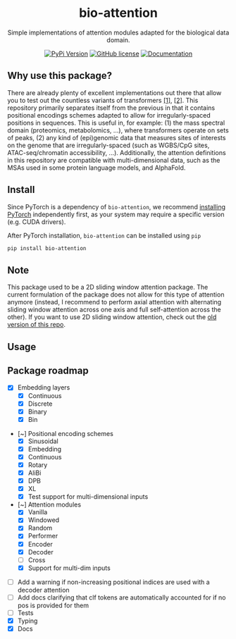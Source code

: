 <div align="center">
<h1>bio-attention</h1>

Simple implementations of attention modules adapted for the biological data domain.

[![PyPi Version](https://img.shields.io/pypi/v/bio-attention.svg)](https://pypi.python.org/pypi/bio-attention/)
[![GitHub license](https://img.shields.io/github/license/gdewael/bio-attention)](https://github.com/gdewael/bio-attention/blob/main/LICENSE)
[![Documentation](https://readthedocs.org/projects/bio-attention/badge/?version=latest&style=flat-default)](https://bio-attention.readthedocs.io/en/latest/index.html)

</div>

## Why use this package?

There are already plenty of excellent implementations out there that allow you to test out the countless variants of transformers [[1]](https://github.com/facebookresearch/xformers), [[2]](https://github.com/lucidrains/x-transformers).
This repository primarily separates itself from the previous in that it contains positional encodings schemes adapted to allow for irregularly-spaced positions in sequences.
This is useful in, for example: (1) the mass spectral domain (proteomics, metabolomics, ...), where transformers operate on sets of peaks, (2) any kind of (epi)genomic data that measures sites of interests on the genome that are irregularly-spaced (such as WGBS/CpG sites, ATAC-seq/chromatin accessibility, ...).
Additionally, the attention definitions in this repository are compatible with multi-dimensional data, such as the MSAs used in some protein language models, and AlphaFold.

## Install
Since PyTorch is a dependency of `bio-attention`, we recommend [installing PyTorch](https://pytorch.org/get-started/locally/) independently first, as your system may require a specific version (e.g. CUDA drivers).

After PyTorch installation, `bio-attention` can be installed using `pip`
```bash
pip install bio-attention
```

## Note

This package used to be a 2D sliding window attention package. The current formulation of the package does not allow for this type of attention anymore (instead, I recommend to perform axial attention with alternating sliding window attention across one axis and full self-attention across the other). If you want to use 2D sliding window attention, check out the [old version of this repo](https://github.com/gdewael/bio-attention/tree/ac3cb87906a2ff7adf9de393a5d2bbd3bf11eef3).

## Usage

## Package roadmap

- [x] Embedding layers
  - [x] Continuous
  - [x] Discrete
  - [x] Binary
  - [x] Bin
- [~] Positional encoding schemes
  - [x] Sinusoidal
  - [x] Embedding
  - [x] Continuous
  - [x] Rotary
  - [x] AliBi
  - [x] DPB
  - [x] XL
  - [x] Test support for multi-dimensional inputs
- [~] Attention modules
  - [x] Vanilla
  - [x] Windowed
  - [x] Random
  - [x] Performer
  - [x] Encoder
  - [x] Decoder
  - [ ] Cross
  - [x] Support for multi-dim inputs
- [ ] Add a warning if non-increasing positional indices are used with a decoder attention
- [ ] Add docs clarifying that clf tokens are automatically accounted for if no pos is provided for them
- [ ] Tests
- [x] Typing
- [x] Docs
